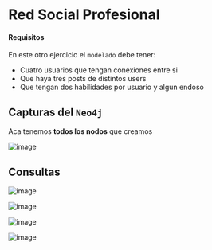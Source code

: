 # Red Social Profesional

#### Requisitos
En este otro ejercicio el ``modelado`` debe tener:
- Cuatro usuarios que tengan conexiones entre si
- Que haya tres posts de distintos users
- Que tengan dos habilidades por usuario y algun endoso

## Capturas del ``Neo4j``

Aca tenemos **todos los nodos** que creamos

![image](https://github.com/user-attachments/assets/b030e3dc-abcf-4788-b1f5-23d78d522e55)



## Consultas
![image](https://github.com/user-attachments/assets/75e7fc34-772d-4bac-9fce-19f0ea21b13e)

![image](https://github.com/user-attachments/assets/06f36335-f6d9-48fc-9272-d6c4899d9ecb)

![image](https://github.com/user-attachments/assets/9744bd73-4f02-4a66-98ef-a3526e06e596)

![image](https://github.com/user-attachments/assets/dd9f812a-986e-4402-9a93-0909c73ef2c4)

